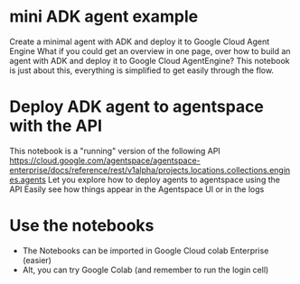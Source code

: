 # mini ADK agent example
Create a minimal agent with ADK and deploy it to Google Cloud Agent Engine
What if you could get an overview in one page, over how to build an agent with ADK and deploy it to Google Cloud AgentEngine? 
This notebook is just about this, everything is simplified to get easily through the flow.

# Deploy ADK agent to agentspace with the API
This notebook is a "running" version of the following API https://cloud.google.com/agentspace/agentspace-enterprise/docs/reference/rest/v1alpha/projects.locations.collections.engines.agents
Let you explore how to deploy agents to agentspace using the API
Easily see how things appear in the Agentspace UI or in the logs


# Use the notebooks
- The Notebooks can be imported in Google Cloud colab Enterprise (easier)
- Alt, you can try Google Colab (and remember to run the login cell)
